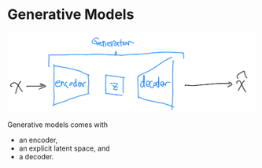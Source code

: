 # Generative Models

![Generative Models](assets/generative-models-1.jpg)

Generative models comes with

- an encoder,
- an explicit latent space, and
- a decoder.
